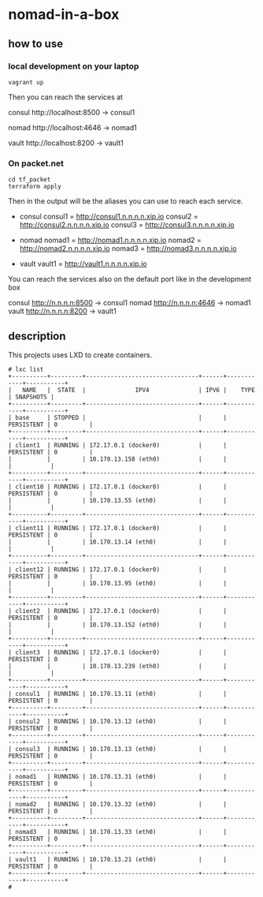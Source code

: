 # nomad-in-a-box

## how to use

### local development on your laptop
```
vagrant up
```

Then you can reach the services at

consul http://localhost:8500	-> consul1

nomad http://localhost:4646	-> nomad1

vault http://localhost:8200 	-> vault1

### On packet.net

```
cd tf_packet
terraform apply
```

Then in the output will be the aliases you can use to reach each service.

- consul
	consul1 = http://consul1.n.n.n.n.xip.io
	consul2 = http://consul2.n.n.n.n.xip.io
	consul3 = http://consul3.n.n.n.n.xip.io

- nomad
	nomad1 = http://nomad1.n.n.n.n.xip.io
	nomad2 = http://nomad2.n.n.n.n.xip.io
	nomad3 = http://nomad3.n.n.n.n.xip.io

- vault
	vault1 = http://vault1.n.n.n.n.xip.io

You can reach the services also on the default port like in the development box

consul http://n.n.n.n:8500	-> consul1
nomad http://n.n.n.n:4646	-> nomad1
vault http://n.n.n.n:8200 	-> vault1

## description

This projects uses LXD to create containers.

```
# lxc list
+----------+---------+--------------------------------+------+------------+-----------+
|   NAME   |  STATE  |              IPV4              | IPV6 |    TYPE    | SNAPSHOTS |
+----------+---------+--------------------------------+------+------------+-----------+
| base     | STOPPED |                                |      | PERSISTENT | 0         |
+----------+---------+--------------------------------+------+------------+-----------+
| client1  | RUNNING | 172.17.0.1 (docker0)           |      | PERSISTENT | 0         |
|          |         | 10.170.13.158 (eth0)           |      |            |           |
+----------+---------+--------------------------------+------+------------+-----------+
| client10 | RUNNING | 172.17.0.1 (docker0)           |      | PERSISTENT | 0         |
|          |         | 10.170.13.55 (eth0)            |      |            |           |
+----------+---------+--------------------------------+------+------------+-----------+
| client11 | RUNNING | 172.17.0.1 (docker0)           |      | PERSISTENT | 0         |
|          |         | 10.170.13.14 (eth0)            |      |            |           |
+----------+---------+--------------------------------+------+------------+-----------+
| client12 | RUNNING | 172.17.0.1 (docker0)           |      | PERSISTENT | 0         |
|          |         | 10.170.13.95 (eth0)            |      |            |           |
+----------+---------+--------------------------------+------+------------+-----------+
| client2  | RUNNING | 172.17.0.1 (docker0)           |      | PERSISTENT | 0         |
|          |         | 10.170.13.152 (eth0)           |      |            |           |
+----------+---------+--------------------------------+------+------------+-----------+
| client3  | RUNNING | 172.17.0.1 (docker0)           |      | PERSISTENT | 0         |
|          |         | 10.170.13.239 (eth0)           |      |            |           |
+----------+---------+--------------------------------+------+------------+-----------+
| consul1  | RUNNING | 10.170.13.11 (eth0)            |      | PERSISTENT | 0         |
+----------+---------+--------------------------------+------+------------+-----------+
| consul2  | RUNNING | 10.170.13.12 (eth0)            |      | PERSISTENT | 0         |
+----------+---------+--------------------------------+------+------------+-----------+
| consul3  | RUNNING | 10.170.13.13 (eth0)            |      | PERSISTENT | 0         |
+----------+---------+--------------------------------+------+------------+-----------+
| nomad1   | RUNNING | 10.170.13.31 (eth0)            |      | PERSISTENT | 0         |
+----------+---------+--------------------------------+------+------------+-----------+
| nomad2   | RUNNING | 10.170.13.32 (eth0)            |      | PERSISTENT | 0         |
+----------+---------+--------------------------------+------+------------+-----------+
| nomad3   | RUNNING | 10.170.13.33 (eth0)            |      | PERSISTENT | 0         |
+----------+---------+--------------------------------+------+------------+-----------+
| vault1   | RUNNING | 10.170.13.21 (eth0)            |      | PERSISTENT | 0         |
+----------+---------+--------------------------------+------+------------+-----------+
# 
```
